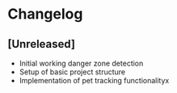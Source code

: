 # Changelog

## [Unreleased]
- Initial working danger zone detection
- Setup of basic project structure
- Implementation of pet tracking functionalityx

